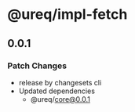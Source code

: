 # @ureq/impl-fetch

## 0.0.1

### Patch Changes

- release by changesets cli
- Updated dependencies
  - @ureq/core@0.0.1
